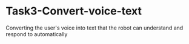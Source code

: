 # Task3-Convert-voice-text
Converting the user's voice into text that the robot can understand and respond to automatically
